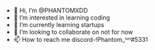 - 👋 Hi, I’m @PHANTOMXDD
- 👀 I’m interested in learning coding
- 🌱 I’m currently learning startups
- 💞️ I’m looking to collaborate on not for now
- 📫 How to reach me discord-!Phantom_ᴺᴴ#5331

<!---
PHANTOMXDD/PHANTOMXDD is a ✨ special ✨ repository because its `README.md` (this file) appears on your GitHub profile.
You can click the Preview link to take a look at your changes.
--->
